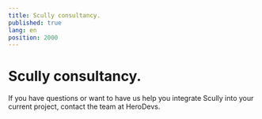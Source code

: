 ```yaml
---
title: Scully consultancy.
published: true
lang: en
position: 2000
---
```


# Scully consultancy.

If you have questions or want to have us help you integrate Scully into your current project, contact the team at HeroDevs.

